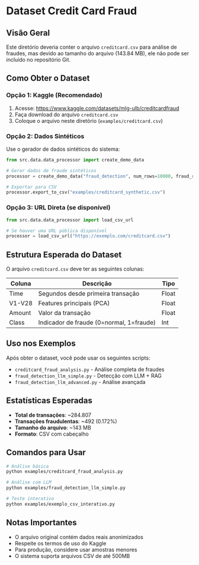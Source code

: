 # Dataset Credit Card Fraud

## Visão Geral

Este diretório deveria conter o arquivo `creditcard.csv` para análise de fraudes, mas devido ao tamanho do arquivo (143.84 MB), ele não pode ser incluído no repositório Git.

## Como Obter o Dataset

### Opção 1: Kaggle (Recomendado)
1. Acesse: https://www.kaggle.com/datasets/mlg-ulb/creditcardfraud
2. Faça download do arquivo `creditcard.csv`
3. Coloque o arquivo neste diretório (`examples/creditcard.csv`)

### Opção 2: Dados Sintéticos
Use o gerador de dados sintéticos do sistema:

```python
from src.data.data_processor import create_demo_data

# Gerar dados de fraude sintéticos
processor = create_demo_data("fraud_detection", num_rows=10000, fraud_rate=0.05)

# Exportar para CSV
processor.export_to_csv("examples/creditcard_synthetic.csv")
```

### Opção 3: URL Direta (se disponível)
```python
from src.data.data_processor import load_csv_url

# Se houver uma URL pública disponível
processor = load_csv_url("https://exemplo.com/creditcard.csv")
```

## Estrutura Esperada do Dataset

O arquivo `creditcard.csv` deve ter as seguintes colunas:

| Coluna | Descrição | Tipo |
|--------|-----------|------|
| Time | Segundos desde primeira transação | Float |
| V1-V28 | Features principais (PCA) | Float |
| Amount | Valor da transação | Float |
| Class | Indicador de fraude (0=normal, 1=fraude) | Int |

## Uso nos Exemplos

Após obter o dataset, você pode usar os seguintes scripts:

- `creditcard_fraud_analysis.py` - Análise completa de fraudes
- `fraud_detection_llm_simple.py` - Detecção com LLM + RAG
- `fraud_detection_llm_advanced.py` - Análise avançada

## Estatísticas Esperadas

- **Total de transações**: ~284.807
- **Transações fraudulentas**: ~492 (0.172%)
- **Tamanho do arquivo**: ~143 MB
- **Formato**: CSV com cabeçalho

## Comandos para Usar

```bash
# Análise básica
python examples/creditcard_fraud_analysis.py

# Análise com LLM
python examples/fraud_detection_llm_simple.py

# Teste interativo
python examples/exemplo_csv_interativo.py
```

## Notas Importantes

- O arquivo original contém dados reais anonimizados
- Respeite os termos de uso do Kaggle
- Para produção, considere usar amostras menores
- O sistema suporta arquivos CSV de até 500MB